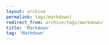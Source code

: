 ```yaml
---
layout: archive
permalink: tags/markdown/
redirect_from: archive/tags/markdown/
title: 'Markdown'
tag: 'Markdown'
---
```

